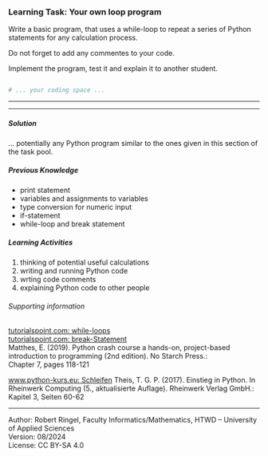 ### Learning Task: Your own loop program

Write a basic program, that uses a while-loop to repeat a series of Python statements for any calculation process.

Do not forget to add any commentes to your code.

Implement the program, test it and explain it to another student.

``` python

# ... your coding space ...


```

---------------------------------------
---------------------------------------

##### Solution

... potentially any Python program similar to the ones given in this section of the task pool.

##### Previous Knowledge

- print statement
- variables and assignments to variables
- type conversion for numeric input  
- if-statement 
- while-loop and break statement

##### Learning Activities

1) thinking of potential useful calculations
2) writing and running Python code
3) wrting code comments
4) explaining Python code to other people

###### Supporting information

[tutorialspoint.com: while-loops](https://www.tutorialspoint.com/python/python_while_loops.htm)  
[tutorialspoint.com: break-Statement](https://www.tutorialspoint.com/python/python_break_statement.htm)  
Matthes, E. (2019). Python crash course a hands-on, project-based introduction to programming (2nd edition). No Starch Press.:  
Chapter 7, pages 118-121

[www.python-kurs.eu: Schleifen](https://python-kurs.eu/python3_schleifen.php)
Theis, T. G. P. (2017). Einstieg in Python. In Rheinwerk Computing (5., aktualisierte Auflage). Rheinwerk Verlag GmbH.:   
Kapitel 3, Seiten 60-62 

----
[//]: # "Learning objective: Loop to repeat code sections and break to exit a loop"
[//]: # "Topic: Controlling program execution"
[//]: # "Complexity: 2 - normal"
[//]: # "Task type: non-specific goal task"

Author: Robert Ringel, Faculty Informatics/Mathematics, HTWD – University of Applied Sciences  
Version: 08/2024            
License: CC BY-SA 4.0
